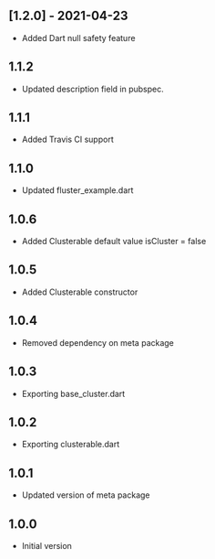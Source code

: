 ## [1.2.0] - 2021-04-23

- Added Dart null safety feature

## 1.1.2

- Updated description field in pubspec.

## 1.1.1

- Added Travis CI support

## 1.1.0

- Updated fluster_example.dart

## 1.0.6

- Added Clusterable default value isCluster = false

## 1.0.5

- Added Clusterable constructor

## 1.0.4

- Removed dependency on meta package

## 1.0.3

- Exporting base_cluster.dart

## 1.0.2

- Exporting clusterable.dart

## 1.0.1

- Updated version of meta package

## 1.0.0

- Initial version
